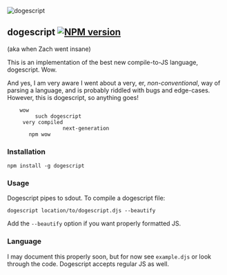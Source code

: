 ![dogescript](https://raw.github.com/remixz/dogescript/master/doge.gif)

## dogescript [![NPM version](https://badge.fury.io/js/dogescript.png)](http://badge.fury.io/js/dogescript)

(aka when Zach went insane)

This is an implementation of the best new compile-to-JS language, dogescript. Wow. 

And yes, I am very aware I went about a very, er, *non-conventional*, way of parsing a language, and is probably riddled with bugs and edge-cases. However, this is dogescript, so anything goes!

```
    wow
         such dogescript
     very compiled
                  next-generation
       npm wow
```


### Installation

`npm install -g dogescript`

### Usage

Dogescript pipes to sdout. To compile a dogescript file:

`dogescript location/to/dogescript.djs --beautify`

Add the `--beautify` option if you want properly formatted JS.

### Language

I may document this properly soon, but for now see `example.djs` or look through the code. Dogescript accepts regular JS as well.